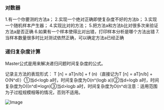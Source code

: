 ### 对数器

1.有一个你要测的方法a；
2.实现一个绝对正确即使复杂度不好的方法b；
3.实现一个随机样本产生器；
4.实现比对的方法；
5.把方法a和方法b比对很多次来验证方法a是否正确
6.如果有一个样本使得比对出错，打印样本分析是哪个方法出错
7.当样本数量很多时比对测试依然正确，可以确定方法a已经正确

###  递归复杂度计算

Master公式是用来解决递归问题时间复杂度的公式。

记录主方法的表现形式： T [n] = aT[n/b] + f (n)（直接记为T [n] = aT[n/b] + O(N^d)）①当d<logb a时，时间复杂度为O(n^(logb a))②当d=logb a时，时间复杂度为O((n^d)*logn)③当d>logb a时，时间复杂度为O(n^d)注意：适用范围为子过程规模相等的情况，否则不适用。

![Image](https://photo.jiaoshen.top/img/202301021157005.jpg)